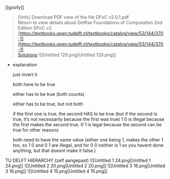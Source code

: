 [[goofy]]

> [!info] Download PDF view of the file DFoC v2.0.1.pdf  
> Return to view details about Delftse Foundations of Computation 2nd Edition DFoC v2.  
> [https://textbooks.open.tudelft.nl/textbooks/catalog/view/53/144/370-1](https://textbooks.open.tudelft.nl/textbooks/catalog/view/53/144/370-1)  
[Solutions](https://drive.google.com/file/d/1q9snsXSHzG4ZSZqNI-hlxc_9rBedymYN/view?usp=share_link)
![[Untitled 129.png|Untitled 129.png]]
- explanation
    
    just invert it
    
    both have to be true
    
    either has to be true (both counts)
    
    either has to be true, but not both
    
    if the first one is true, the second HAS to be true (but if the second is true, it’s not necessarily because the first was true) 1 0 is illegal because the first makes the second true. 0 1 is legal because the second can be true for other reasons
    
    both need to have the same value (either one being 1, makes the other 1 too, so 1 0 and 0 1 are illegal, and for 0 0 neither is 1 so you havent done anything, but that doesnt make it false.)
    
  
TU DELFT HIERARCHY (zelf aangepast)
![[Untitled 1 24.png|Untitled 1 24.png]]
![[Untitled 2 20.png|Untitled 2 20.png]]
![[Untitled 3 16.png|Untitled 3 16.png]]
![[Untitled 4 15.png|Untitled 4 15.png]]